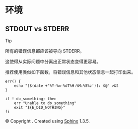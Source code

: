# 环境

## STDOUT vs STDERR

Tip

所有的错误信息都应该被导向 STDERR。

这使得从实际问题中分离出正常状态变得更容易。

推荐使用类似如下函数，将错误信息和其他状态信息一起打印出来。

```
err() {
    echo "[$(date +'%Y-%m-%dT%H:%M:%S%z')]: $@" >&2
}

if ! do_something; then
    err "Unable to do_something"
    exit "${E_DID_NOTHING}"
fi 
```

© Copyright . Created using [Sphinx](http://sphinx-doc.org/) 1.3.5.
